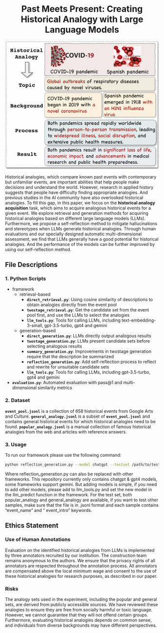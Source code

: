 <h1 align="center">Past Meets Present: Creating Historical Analogy with Large Language Models</h1>

![](images/example.png)

Historical analogies, which compare known past events with contemporary but unfamiliar events, are important abilities that help people make decisions and understand the world.
However, research in applied history suggests that people have difficulty finding appropriate analogies. 
And previous studies in the AI community have also overlooked historical analogies.
To fill this gap, in this paper, we focus on the **historical analogy acquisition** task, which aims to acquire analogous historical events for a given event.
We explore retrieval and generation methods for acquiring historical analogies based on different large language models (LLMs).
Furthermore, we propose a self-reflection method to mitigate hallucinations and stereotypes when LLMs generate historical analogies.
Through human evaluations and our specially designed automatic multi-dimensional assessment, we find that LLMs generally have a good potential for historical analogies. 
And the performance of the models can be further improved by using our self-reflection method.

## File Descriptions
### 1. Python Scripts
- framework
  - retrieval-based
    - **`direct_retrieval.py`**: Using cosine similarity of descriptions to obtain analogies directly from the event pool
    - **`twostage_retrieval.py`**: Get the candidate set from the event pool first, and use the LLMs to select the analogies
    - **`llm_tools.py`**: Tools for calling LLMs, including text-embedding-3-small, gpt-3.5-turbo, gpt4 and gemini
  - generation-based
    - **`direct_generation.py`**: LLMs directly output analogous results
    - **`twostage_generation.py`**: LLMs present candidate sets before selecting analogous results
    - **`summary_generation.py`**: Improvements in twostage generation require that the description be summarized
    - **`reflection_generation.py`**: Add self-reflection process to reflect and rewrite for unsuitable candidate sets
    - **`llm_tools.py`**: Tools for calling LLMs, including gpt-3.5-turbo, gpt4 and gemini
- **`evaluation.py`**: Automated evaluation with pass@1 and multi-dimensional similarity metrics

### 2. Dataset
**`event_pool.jsonl`** is a collection of 658 historical events from Google Arts and Culture. 
**`general_analogy.jsonl`** is a subset of **`event_pool.jsonl`** and contains general historical events for which historical analogies need to be found. 
**`popular_analogy.jsonl`** is a manual collection of famous historical analogies from the web and articles with reference answers.

### 3. Usage
To run our framework please use the following command:
```bash
python reflection_generation.py --model chatgpt --testset /path/to/testset
```
Where reflection_generation.py can also be replaced with other frameworks. 
This repository currently only contains chatgpt & gpt4 models, some frameworks support gemini. 
But adding models is simple, if you need to add other models, please add to llm_tools.py and set the new model in the llm_predict function in the framework.
For the test set, both popular_analogy and general_analogy are available, if you want to test other samples, make sure that the file is in .jsonl format and each sample contains “event_name” and ” event_intro” keywords.

## Ethics Statement
### Use of Human Annotations
Evaluation on the identified historical analogies from LLMs is implemented by three annotators recruited by our institution. The construction team remains anonymous to the authors. 
We ensure that the privacy rights of all annotators are respected throughout the annotation process. 
All annotators are compensated above the local minimum wage and consent to the use of these historical analogies for research purposes, as described in our paper. 

### Risks
The analogy sets used in the experiment, including the popular and general sets, are derived from publicly accessible sources.
We have reviewed these analogies to ensure they are free from socially harmful or toxic language. 
However, we cannot guarantee that they will not offend certain groups. 
Furthermore, evaluating historical analogies depends on common sense, and individuals from diverse backgrounds may have different perspectives. 
